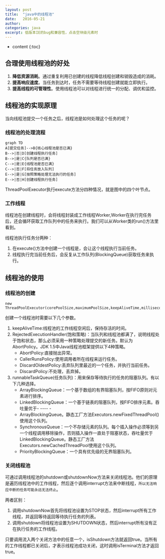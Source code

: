 ```yaml
---
layout: post
title:  "java中的线程池"
date:   2016-05-21
author:  
categories: java
excerpt: 低版本IE的bug和兼容性，点击空块级元素时
---
```


* content
{:toc}

## 合理使用线程池的好处
1. **降低资源消耗**。通过重复利用已创建的线程降低线程创建和销毁造成的消耗。
2. **提高响应速度**。当任务到达时，任务不需要等待线程创建就能立即执行。
3. **提高线程的可管理性**。使用线程池可以对线程进行统一的分配、调优和监控。


## 线程池的实现原理

当向线程池提交一个任务之后，线程池是如何处理这个任务的呢？

### 线程池的处理流程


```
graph TD
A[提交任务]-->B{核心线程池是否已满}
B-->|否|D[创建线程执行任务]
B-->|是|C{队列是否已满}
C-->|是|E{线程池是否已满}
C-->|否|F[将任务放入队列]
E-->|是|G[按照策略处理无法执行的任务]
E-->|否|H[创建线程执行任务]
```

ThreadPoolExecutor执行execute方法分四种情况，就是图中的四个叶节点。

### 工作线程

线程池在创建线程时，会将线程封装成工作线程Worker,Worker在执行完任务后，还会循环获取工作队列中的任务来执行。我们可以从Worker类的run()方法里看到。

线程池执行任务分两种：
1. 在execute()方法中创建一个线程是，会让这个线程执行当前任务。
2. 线程执行完当前任务后，会反复从工作队列(BlockingQueue)获取任务来执行。


## 线程池的使用

### 线程池的创建

    new ThreadPoolExecutor(corePoolSize,maximumPoolSize,keepAliveTime,milliseconds,runnableTaskQueue,handler);
    
创建一个线程池时需要以下几个参数。

1. keepAliveTime:线程池的工作线程空闲后，保持存活的时间。
2. RejectedExecutionHandler(饱和策略)：当队列和线程池都满了，说明线程处于饱和状态，那么必须采用一种策略处理提交的新任务。默认为AbortPolicy。JDK 1.5中Java线程池框架提供以下4种策略。
    - AbortPolicy:直接抛出异常。
    - CallerRunsPolicy:使用调用者所在线程来运行任务。
    - DiscardOldestPolicy:丢弃队列里最近的一个任务，并执行当前任务。
    - DiscardPolicy:不处理，丢弃掉。
3. runnableTaskQueue(任务队列)：用来保存等待执行的任务的阻塞队列。有以下几种选择。
    - ArrayBlockingQueue：一个基于数组的有界阻塞队列，按FIFO原则对元素进行排序。
    - LinkedBlockingQueue：一个基于链表的阻塞队列，按FIFO排序元素。吞吐量优于- ----   - 
    - ArrayBlockingQueue。静态工厂方法Executors.newFixedThreadPool()使用这个队列。
    - SynchronousQueue：一个不存储元素的队列。每个插入操作必须等到另一个线程调用移除操作，否则插入操作一直处于阻塞状态，吞吐量优于LinkedBlockingQueue。静态工厂方法Executors.newCachedThreadPool使用这个队列。
    - PriorityBlockingQueue：一个具有优先级的无界阻塞队列。

### 关闭线程池

可通过调用线程池的shutdown或shutdownNow方法来关闭线程池。他们的原理是遍历线程池中的工作线程，然后逐个调用interrupt方法来中断线程，`所以无法响应中断的任务可能永远无法终止`。

两者区别：

1. 调用shutdownNow首先将线程池设置为STOP状态，然后interrupt所有工作线程，并返回等待返回等待执行任务的列表。
2. 调用shutdown将线程池设置为SHUTDOWN状态，然后interrupt所有没有正在执行任务的工作线程。

只要调用流入两个关闭方法中的任意一个，isShutdown方法就返回true。当所有的工作线程都已关闭后，才表示线程池成功关闭，这时调用isTerminal方法才返回true。

